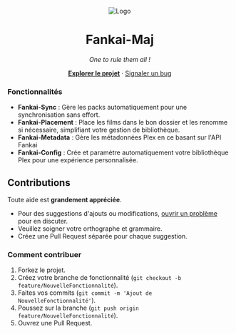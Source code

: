 <div align="center">

![Logo](assets/Logo_Fankai.ico)

# Fankai-Maj

_One to rule them all !_

[**Explorer le projet**](https://github.com/Nackophilz/fankai_utilitaire) · [Signaler un bug](https://github.com/Nackophilz/fankai_maj/issues/new)

</div>

### Fonctionnalités

- **Fankai-Sync** : Gère les packs automatiquement pour une synchronisation sans effort.
- **Fankai-Placement** : Place les films dans le bon dossier et les renomme si nécessaire, simplifiant votre gestion de bibliothèque.
- **Fankai-Metadata** : Gère les métadonnées Plex en ce basant sur l'API Fankai
- **Fankai-Config** : Crée et paramètre automatiquement votre bibliothèque Plex pour une expérience personnalisée.

## Contributions

Toute aide est **grandement appréciée**.

- Pour des suggestions d'ajouts ou modifications, [ouvrir un problème](https://github.com/Nackophilz/fankai_maj/issues/new) pour en discuter.
- Veuillez soigner votre orthographe et grammaire.
- Créez une Pull Request séparée pour chaque suggestion.

### Comment contribuer

1. Forkez le projet.
2. Créez votre branche de fonctionnalité (`git checkout -b feature/NouvelleFonctionnalité`).
3. Faites vos commits (`git commit -m 'Ajout de NouvelleFonctionnalité'`).
4. Poussez sur la branche (`git push origin feature/NouvelleFonctionnalité`).
5. Ouvrez une Pull Request.
